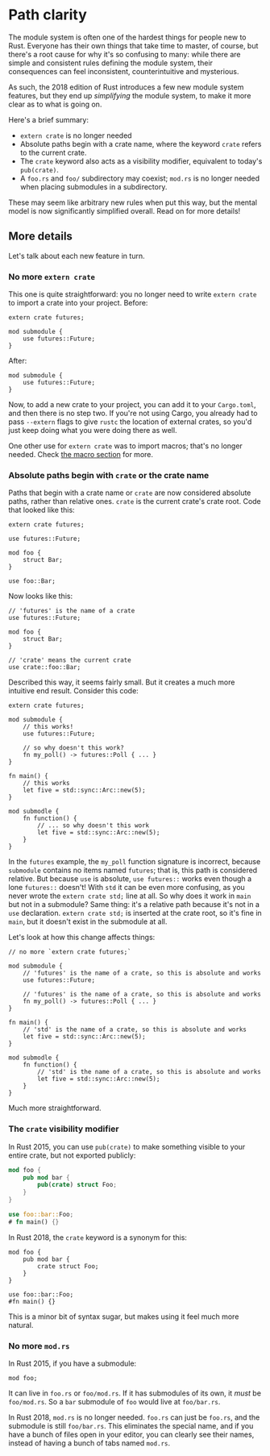 # Path clarity

The module system is often one of the hardest things for people new to Rust. Everyone
has their own things that take time to master, of course, but there's a root
cause for why it's so confusing to many: while there are simple and
consistent rules defining the module system, their consequences can feel
inconsistent, counterintuitive and mysterious.

As such, the 2018 edition of Rust introduces a few new module system
features, but they end up *simplifying* the module system, to make it more
clear as to what is going on.

Here's a brief summary:

* `extern crate` is no longer needed
* Absolute paths begin with a crate name, where the keyword `crate`
  refers to the current crate.
* The `crate` keyword also acts as a visibility modifier, equivalent to today's `pub(crate)`.
* A `foo.rs` and `foo/` subdirectory may coexist; `mod.rs` is no longer needed
  when placing submodules in a subdirectory.

These may seem like arbitrary new rules when put this way, but the mental
model is now significantly simplified overall. Read on for more details!

## More details

Let's talk about each new feature in turn.

### No more `extern crate`

This one is quite straightforward: you no longer need to write `extern crate` to
import a crate into your project. Before:

```rust,ignore
extern crate futures;

mod submodule {
    use futures::Future;
}
```

After:

```rust,ignore
mod submodule {
    use futures::Future;
}
```

Now, to add a new crate to your project, you can add it to your `Cargo.toml`,
and then there is no step two. If you're not using Cargo, you already had to pass
`--extern` flags to give `rustc` the location of external crates, so you'd just
keep doing what you were doing there as well.

One other use for `extern crate` was to import macros; that's no longer needed.
Check [the macro section](2018/transitioning/modules/macros.html) for more.

### Absolute paths begin with `crate` or the crate name

Paths that begin with a crate name or `crate` are now considered absolute
paths, rather than relative ones. `crate` is the current crate's crate root.
Code that looked like this:

```rust,ignore
extern crate futures;

use futures::Future;

mod foo {
    struct Bar;
}

use foo::Bar;
```

Now looks like this:

```rust,ignore
// 'futures' is the name of a crate
use futures::Future;

mod foo {
    struct Bar;
}

// 'crate' means the current crate
use crate::foo::Bar;
```

Described this way, it seems fairly small. But it creates a much more intuitive
end result. Consider this code:

```rust,ignore
extern crate futures;

mod submodule {
    // this works!
    use futures::Future;

    // so why doesn't this work?
    fn my_poll() -> futures::Poll { ... }
}

fn main() {
    // this works
    let five = std::sync::Arc::new(5);
}

mod submodle {
    fn function() {
        // ... so why doesn't this work
        let five = std::sync::Arc::new(5);
    }
}
```

In the `futures` example, the `my_poll` function signature is incorrect, because `submodule`
contains no items named `futures`; that is, this path is considered relative. But because
`use` is absolute, `use futures::` works even though a lone `futures::` doesn't! With `std`
it can be even more confusing, as you never wrote the `extern crate std;` line at all. So
why does it work in `main` but not in a submodule? Same thing: it's a relative path because
it's not in a `use` declaration. `extern crate std;` is inserted at the crate root, so
it's fine in `main`, but it doesn't exist in the submodule at all.

Let's look at how this change affects things:

```rust,ignore
// no more `extern crate futures;`

mod submodule {
    // 'futures' is the name of a crate, so this is absolute and works
    use futures::Future;

    // 'futures' is the name of a crate, so this is absolute and works
    fn my_poll() -> futures::Poll { ... }
}

fn main() {
    // 'std' is the name of a crate, so this is absolute and works
    let five = std::sync::Arc::new(5);
}

mod submodle {
    fn function() {
        // 'std' is the name of a crate, so this is absolute and works
        let five = std::sync::Arc::new(5);
    }
}
```

Much more straightforward.

### The `crate` visibility modifier

In Rust 2015, you can use `pub(crate)` to make something visible
to your entire crate, but not exported publicly:

```rust
mod foo {
    pub mod bar {
        pub(crate) struct Foo;
    }
}

use foo::bar::Foo;
# fn main() {}
```

In Rust 2018, the `crate` keyword is a synonym for this:

```rust,ignore
mod foo {
    pub mod bar {
        crate struct Foo;
    }
}

use foo::bar::Foo;
#fn main() {}
```

This is a minor bit of syntax sugar, but makes using it feel much more
natural.

### No more `mod.rs`

In Rust 2015, if you have a submodule:

```rust,ignore
mod foo;
```

It can live in `foo.rs` or `foo/mod.rs`. If it has submodules of its own, it
*must* be `foo/mod.rs`. So a `bar` submodule of `foo` would live at
`foo/bar.rs`.

In Rust 2018, `mod.rs` is no longer needed. `foo.rs` can just be `foo.rs`,
and the submodule is still `foo/bar.rs`. This eliminates the special
name, and if you have a bunch of files open in your editor, you can clearly
see their names, instead of having a bunch of tabs named `mod.rs`.
